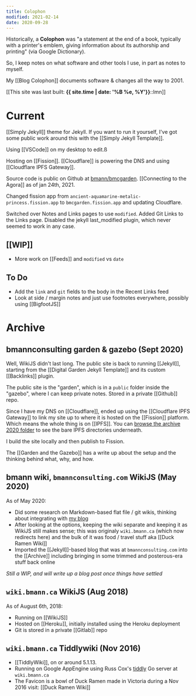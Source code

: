 ```yaml
---
title: Colophon
modified: 2021-02-14
date: 2020-09-28
---
```


Historically, a **Colophon** was "a statement at the end of a book, typically with a printer's emblem, giving information about its authorship and printing" (via Google Dictionary).

So, I keep notes on what software and other tools I use, in part as notes to myself.

My [[Blog Colophon]] documents software & changes all the way to 2001.

[[This site was last built: <strong>{{ site.time | date: '%B %e, %Y'}}</strong>::lmn]]
# Current

[[Simply Jekyll]] theme for Jekyll. If you want to run it yourself, I've got some public work around this with the [[Simply Jekyll Template]].

Using [[VSCode]] on my desktop to edit.ß

Hosting on [[Fission]]. [[Cloudflare]] is powering the DNS and using [[Cloudflare IPFS Gateway]].

Source code is public on Github at [bmann/bmcgarden](https://github.com/bmann/bmcgarden). [[Connecting to the Agora]] as of jan 24th, 2021.

Changed fission app from `ancient-aquamarine-metalic-princess.fission.app` to `bmcgarden.fission.app` and updating Cloudflare.

Switched over Notes and Links pages to use `modified`. Added Git Links to the Links page. Disabled the jekyll last_modified plugin, which never seemed to work in any case.
## [[WIP]]

* More work on [[Feeds]] and `modified` vs `date`

## To Do

* Add the `link` and `git` fields to the body in the Recent Links feed
* Look at side / margin notes and just use footnotes everywhere, possibly using [[BigfootJS]]

# Archive

## bmannconsulting garden & gazebo (Sept 2020)

Well, WikiJS didn't last long. The public site is back to running [[Jekyll]], starting from the [[Digital Garden Jekyll Template]] and its custom [[Backlinks]] plugin. 

The public site is the "garden", which is in a `public` folder inside the "gazebo", where I can keep private notes. Stored in a private [[Github]] repo.

Since I have my DNS on [[Cloudflare]], ended up using the [[Cloudflare IPFS Gateway]] to link my site up to where it is hosted on the [[Fission]] platform. Which means the whole thing is on [[IPFS]]. You can [browse the archive 2020 folder](https://bmannconsulting.com/archive/2020/) to see the bare IPFS directories underneath.

I build the site locally and then publish to Fission.

The [[Garden and the Gazebo]] has a write up about the setup and the thinking behind what, why, and how.

## bmann wiki, `bmannconsulting.com` WikiJS (May 2020)

As of May 2020:

- Did some research on Markdown-based flat file / git wikis, thinking about integrating with [my blog](https://blog.bmannconsulting.com)
- After looking at the options, keeping the wiki separate and keeping it as WikiJS still makes sense; this was originaly `wiki.bmann.ca` (which now redirects here) and the bulk of it was food / travel stuff aka [[Duck Ramen Wiki]]
- Imported the [[Jekyll]]-based blog that was at `bmannconsulting.com` into the [[Archive]] including bringing in some trimmed and posterous-era stuff back online

_Still a WIP, and will write up a blog post once things have settled_

## `wiki.bmann.ca` WikiJS (Aug 2018)

As of August 6th, 2018:

- Running on [[WikiJS]]
- Hosted on [[Heroku]], initially installed using the Heroku deployment
- Git is stored in a private [[Gitlab]] repo

## `wiki.bmann.ca` Tiddlywiki (Nov 2016)

- [[TiddlyWiki]], on or around 5.1.13.
- Running on Google AppEngine using Russ Cox's [tiddly](https://github.com/rsc/tiddly) Go server at `wiki.bmann.ca`
- The Favicon is a bowl of Duck Ramen made in Victoria during a Nov 2016 visit: [[Duck Ramen Wiki]]




